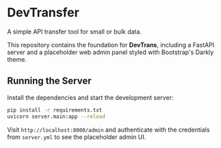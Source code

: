 # DevTransfer

A simple API transfer tool for small or bulk data.

This repository contains the foundation for **DevTrans**, including a FastAPI
server and a placeholder web admin panel styled with Bootstrap's Darkly theme.

## Running the Server

Install the dependencies and start the development server:

```bash
pip install -r requirements.txt
uvicorn server.main:app --reload
```

Visit `http://localhost:8000/admin` and authenticate with the credentials from
`server.yml` to see the placeholder admin UI.
